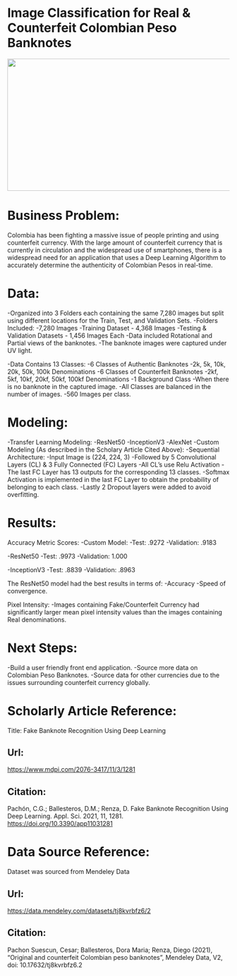 # Image Classification for Real & Counterfeit Colombian Peso Banknotes
<p align="center">
<img src="https://www.leftovercurrency.com/app/uploads/2019/03/100000-colombian-pesos-banknote-carlos-lleras-restrepo-obverse-1.jpg" width="800" height="300">
</p>

# Business Problem:
Colombia has been fighting a massive  issue of people printing and using counterfeit currency. With the large amount of counterfeit currency that is currently in circulation and the widespread use of smartphones,  there is a widespread need for an application that uses a Deep Learning Algorithm to accurately determine the authenticity of Colombian Pesos in real-time.

# Data:
-Organized into 3 Folders each containing the same 7,280 images  but split using different locations for the Train, Test, and Validation Sets.
-Folders Included:
  -7,280 Images
  -Training Dataset - 4,368 Images
  -Testing & Validation Datasets - 1,456 Images Each
-Data included Rotational and Partial views of the banknotes.
-The banknote images were captured under UV light.

-Data Contains 13 Classes:
  -6 Classes of Authentic Banknotes
    -2k, 5k, 10k, 20k, 50k, 100k Denominations
  -6 Classes of Counterfeit Banknotes
    -2kf, 5kf, 10kf, 20kf, 50kf, 100kf Denominations 
  -1 Background Class
    -When there is no banknote in the captured image.
-All Classes are balanced in the number of images. 
  -560 Images per class.

# Modeling:
-Transfer Learning Modeling:
  -ResNet50
  -InceptionV3
  -AlexNet
-Custom Modeling (As described in the Scholary Article Cited Above):
  -Sequential Architecture:
    -Input Image is (224, 224, 3)
    -Followed by 5 Convolutional Layers (CL) & 3 Fully Connected (FC) Layers
      -All CL’s use Relu Activation
    -The last FC Layer has 13 outputs for the corresponding 13 classes.
      -Softmax Activation is implemented in the last FC Layer to obtain the probability of belonging to each class.
    -Lastly 2 Dropout layers were added to avoid overfitting.	


# Results:
Accuracy Metric Scores:
 -Custom Model:
    -Test: .9272
    -Validation: .9183
  
  -ResNet50
    -Test: .9973
    -Validation: 1.000

  -InceptionV3
    -Test: .8839
    -Validation: .8963

The ResNet50 model had the best results in terms of:
  -Accuracy 
  -Speed of convergence. 

Pixel Intensity: 
-Images containing Fake/Counterfeit Currency had significantly larger mean pixel intensity values than the images containing Real denominations.


# Next Steps:
-Build a user friendly front end application.
-Source more data on Colombian Peso Banknotes.
-Source data for other currencies due to the issues surrounding counterfeit currency globally.


# Scholarly Article Reference:
Title: Fake Banknote Recognition Using Deep Learning
 ## Url:
  https://www.mdpi.com/2076-3417/11/3/1281 
 ## Citation:
  Pachón, C.G.; Ballesteros, D.M.; Renza, D. Fake Banknote Recognition Using Deep Learning. Appl. Sci. 2021, 11, 1281. https://doi.org/10.3390/app11031281

# Data Source Reference:
Dataset was sourced from Mendeley Data
  ## Url:
  https://data.mendeley.com/datasets/tj8kvrbfz6/2 
  ## Citation:
  Pachon Suescun, Cesar; Ballesteros, Dora Maria; Renza, Diego (2021), “Original and counterfeit Colombian peso banknotes”, Mendeley Data, V2, doi: 10.17632/tj8kvrbfz6.2
